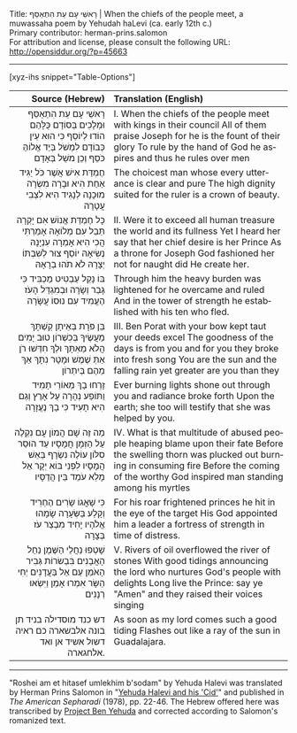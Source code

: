 <html>
<head></head>
<body>
Title: רָאשֵׁי עָם עֵת הִתְאַסֵּף | When the chiefs of the people meet, a muwassaha poem by Yehudah haLevi (ca. early 12th c.)<br />
Primary contributor: herman-prins.salomon<br />
For attribution and license, please consult the following URL: <a href="http://opensiddur.org/?p=45663">http://opensiddur.org/?p=45663</a>
<p />
<hr />

[xyz-ihs snippet="Table-Options"]<table style="margin-left: auto; margin-right: auto;" class="draggable">
<thead><tr><th id="x" style="text-align: right;">Source (Hebrew)</th><th style="text-align: left;">Translation (English)</th></tr></thead>
<tbody>
<tr><td style="vertical-align:top;">
<div class="liturgy" lang="he" style="text-align: right;">
רָאשֵׁי עָם עֵת הִתְאַסֵּף 
וּמְלָכִים בְּסוֹדָם
כֻּלָּהַם הוֹדוּ לְיוֹסֵף 
כִּי הוּא עֵין כְּבוֹדָם
לִמְשֹׁל בְּיַד אֱלוֹהַּ כֹּסֵף 
וְכֵן משֵׁל בְּאָדָם
</div></td>

<td style="vertical-align:top;">
<div class="english" lang="en" style="text-align: left;">
Ⅰ. When the chiefs of the people meet
with kings in their council
All of them praise Joseph 
for he is the fount of their glory
To rule by the hand of God he aspires
and thus he rules over men
</div></td></tr>


<tr><td style="vertical-align:top;">
<div class="liturgy" lang="he" style="text-align: right;">
חֶמְדַּת אִישׁ אֲשֶׁר כֹּל יַגִּיד 
אַחַת הִיא וּבָרָה
מִשְׂרָה מוּכָנָה לְנָגִיד 
הִיא לִצְבִי עֲטָרָה
</div></td>

<td style="vertical-align:top;">
<div class="english" lang="en" style="text-align: left;">
The choicest man whose every utterance
is clear and pure
The high dignity suited for the ruler
is a crown of beauty.
</div></td></tr>


<tr><td style="vertical-align:top;">
<div class="liturgy" lang="he" style="text-align: right;">
כָּל חֶמְדַּת אֱנוֹשׁ אִם יָקְרָה 
תֵּבֵל עִם מְלוֹאָהּ
אָמַרְתִּי הֲכִי הִיא אָמְרָה 
עִנְיָנָהּ נְשִׂיאָהּ
יוֹסֵף צוּר לְשִׁבְתּוֹ יְצָרָהּ 
לֹא תֹהוּ בְרָאָהּ
</div></td>

<td style="vertical-align:top;">
<div class="english" lang="en" style="text-align: left;">
Ⅱ. Were it to exceed all human treasure
the world and its fullness
Yet I heard her say that 
her chief desire is her Prince
As a throne for Joseph God fashioned her
not for naught did He create her.
</div></td></tr>


<tr><td style="vertical-align:top;">
<div class="liturgy" lang="he" style="text-align: right;">
בּוֹ נָקֵל עַבְטִיט מַכְבִּיד 
כִּי גָבַר וְשָׂרָה
וּבְמִגְדַּל הָעֹז הֶעֱמִיד 
עִם נוּסוֹ עֲשָׂרָה
</div></td>

<td style="vertical-align:top;">
<div class="english" lang="en" style="text-align: left;">
Through him the heavy burden was lightened
for he overcame and ruled
And in the tower of strength he established
with his ten who fled.
</div></td></tr>


<tr><td style="vertical-align:top;">
<div class="liturgy" lang="he" style="text-align: right;">
בֵּן פֹּרָת בְּאֵיתָן קַשְׁתָּךְ 
מַעֲשֶׂיךָ בְּכִשְׁרוֹן
טוּב יָמִים הֲלֹא מֵאִתָּךְ 
וּלְךָ חִדְּשׁוּ רֹן
אַתְּ שֶׁמֶשׁ וּמָטָר נִתָּךְ 
אַךְ מֵהֶם בְּיִתְרוֹן
</div></td>

<td style="vertical-align:top;">
<div class="english" lang="en" style="text-align: left;">
Ⅲ. Ben Porat with your bow kept taut
your deeds excel
The goodness of the days is from you
and for you they broke into fresh song
You are the sun and the falling rain
yet greater are you than they
</div></td></tr>


<tr><td style="vertical-align:top;">
<div class="liturgy" lang="he" style="text-align: right;">
זָרְחוּ בָךְ מְאוֹרֵי תָמִיד 
וַתּוֹפַע נְהָרָה
עַל אָרֶץ וְגַם הִיא תָעִיד 
כִּי בָךְ נֶעֱזָרָה
</div></td>

<td style="vertical-align:top;">
<div class="english" lang="en" style="text-align: left;">
Ever burning lights shone out through you
and radiance broke forth
Upon the earth; she too will testify
that she was helped by you.
</div></td></tr>


<tr><td style="vertical-align:top;">
<div class="liturgy" lang="he" style="text-align: right;">
מַה זֶּה שָׁם הֲמוֹן עָם נִקְלֶה 
עַל הַזְּמָן חֲמָסָיו
עַד הוּסַר סִלּוֹן עוֹלֶה 
נִשְׂרָף בְּאֵשׁ הֲמָסָיו
לִפְנֵי בּוֹא יְקָר אֵל מָלֵא 
עֹמֵד בֵּין הֲדַסָּיו
</div></td>

<td style="vertical-align:top;">
<div class="english" lang="en" style="text-align: left;">
Ⅳ. What is that multitude of abused people
heaping blame upon their fate
Before the swelling thorn was plucked out
burning in consuming fire
Before the coming of the worthy God inspired man
standing among his myrtles
</div></td></tr>


<tr><td style="vertical-align:top;">
<div class="liturgy" lang="he" style="text-align: right;">
כִּי שָׁאֳגוֹ שָׂרִים הֶחְרִיד 
וְקָלַע בַּשְּׂעָרָה
שָׂמָהוּ אֱלֹהָיו יָחִיד 
מִבְצַר עֹז בְּצָרָה
</div></td>

<td style="vertical-align:top;">
<div class="english" lang="en" style="text-align: left;">
For his roar frightened princes
he hit in the eye of the target
His God appointed him a leader
a fortress of strength in time of distress.
</div></td></tr>


<tr><td style="vertical-align:top;">
<div class="liturgy" lang="he" style="text-align: right;">
שָׁטְפוּ נַחֲלֵי הַשֶּׁמֶן 
נַחַל הָאֲבָנִים
בִּבְשׂרוֹת גְּבִיר הָאֹמֵן 
עַם אֵל בַּעֲדָנִים
יְחִי הַשָּׂר אִמְרוּ אָמֵן 
וַיִּשְׂאוּ רְנָנִים
</div></td>

<td style="vertical-align:top;">
<div class="english" lang="en" style="text-align: left;">
Ⅴ. Rivers of oil overflowed 
the river of stones
With good tidings announcing the lord who nurtures
God's people with delights
Long live the Prince: say ye "Amen"
and they raised their voices singing
</div></td></tr>


<tr><td style="vertical-align:top;">
<div class="liturgy" lang="he" style="text-align: right;">
דש כנד מוסדילה בניד 
תן בונה אלבשארה
כם ראיה דשול אשיד 
אן ואד אלחגארה.
</div></td>

<td style="vertical-align:top;">
<div class="english" lang="en" style="text-align: left;">
As soon as my lord comes 
such a good tiding
Flashes out like a ray of the sun 
in Guadalajara.
</div></td></tr>
</tbody></table>

<hr />

"Roshei am et hitasef umlekhim b'sodam" by Yehuda Halevi was translated by Herman Prins Salomon in "<a href="https://www.academia.edu/28535896/Yehuda_Halevi_and_his_Cid_">Yehuda Halevi and his 'Cid'</a>" and published in <em>The American Sepharadi</em> (1978), pp. 22-46. The Hebrew offered here was transcribed by <a href="https://benyehuda.org/read/6443">Project Ben Yehuda</a> and corrected according to Salomon's romanized text.

&nbsp;






</body>
</html>